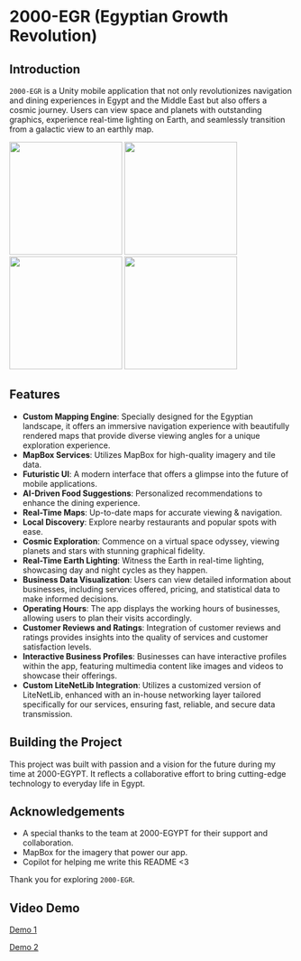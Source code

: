 # 2000-EGR (Egyptian Growth Revolution)

## Introduction
`2000-EGR` is a Unity mobile application that not only revolutionizes navigation and dining experiences in Egypt and the Middle East but also offers a cosmic journey. Users can view space and planets with outstanding graphics, experience real-time lighting on Earth, and seamlessly transition from a galactic view to an earthly map.

<img src="https://github.com/MRKDaGods/2000-EGR/assets/25166537/ed094333-c94e-45cd-bb16-99717f2b466d.jpg" width="200" />
<img src="https://github.com/MRKDaGods/2000-EGR/assets/25166537/0d03ba3d-19a5-48c6-8c68-98116a844a39.jpg" width="200" />
<img src="https://github.com/MRKDaGods/2000-EGR/assets/25166537/c1c63976-acb9-48cc-adce-f1b0d500de17.jpg" width="200" />
<img src="https://github.com/MRKDaGods/2000-EGR/assets/25166537/989c4af9-b9f9-44c0-b353-867098531ff3.jpg" width="200" />

## Features

- **Custom Mapping Engine**: Specially designed for the Egyptian landscape, it offers an immersive navigation experience with beautifully rendered maps that provide diverse viewing angles for a unique exploration experience.
- **MapBox Services**: Utilizes MapBox for high-quality imagery and tile data.
- **Futuristic UI**: A modern interface that offers a glimpse into the future of mobile applications.
- **AI-Driven Food Suggestions**: Personalized recommendations to enhance the dining experience.
- **Real-Time Maps**: Up-to-date maps for accurate viewing & navigation.
- **Local Discovery**: Explore nearby restaurants and popular spots with ease.
- **Cosmic Exploration**: Commence on a virtual space odyssey, viewing planets and stars with stunning graphical fidelity.
- **Real-Time Earth Lighting**: Witness the Earth in real-time lighting, showcasing day and night cycles as they happen.
- **Business Data Visualization**: Users can view detailed information about businesses, including services offered, pricing, and statistical data to make informed decisions.
- **Operating Hours**: The app displays the working hours of businesses, allowing users to plan their visits accordingly.
- **Customer Reviews and Ratings**: Integration of customer reviews and ratings provides insights into the quality of services and customer satisfaction levels.
- **Interactive Business Profiles**: Businesses can have interactive profiles within the app, featuring multimedia content like images and videos to showcase their offerings.
- **Custom LiteNetLib Integration**: Utilizes a customized version of LiteNetLib, enhanced with an in-house networking layer tailored specifically for our services, ensuring fast, reliable, and secure data transmission.

## Building the Project

This project was built with passion and a vision for the future during my time at 2000-EGYPT. It reflects a collaborative effort to bring cutting-edge technology to everyday life in Egypt.

## Acknowledgements

- A special thanks to the team at 2000-EGYPT for their support and collaboration.
- MapBox for the imagery that power our app.
- Copilot for helping me write this README <3

Thank you for exploring `2000-EGR`.

## Video Demo
[Demo 1](https://drive.google.com/file/d/1Uj1XLnRLBs1yLbpIK9qJNx0pLJSuIbLN/view?usp=sharing)

[Demo 2](https://drive.google.com/file/d/1UjOp9OJjJzWu4pgdM_SRJQdAZl_pTJ_C/view?usp=sharing)
